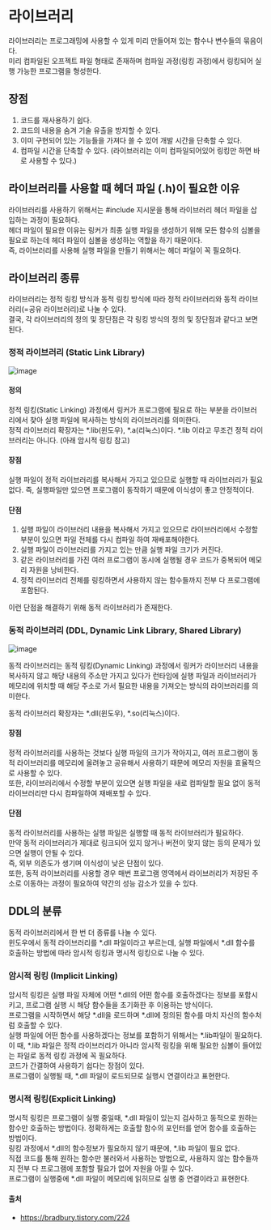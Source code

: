 # 라이브러리

라이브러리는 프로그래밍에 사용할 수 있게 미리 만들어져 있는 함수나 변수들의 묶음이다. <br>
미리 컴파일된 오프젝트 파일 형태로 존재하며 컴파일 과정(링킹 과정)에서 링킹되어 실행 가능한 프로그램을 형성한다.

## 장점

1. 코드를 재사용하기 쉽다.
2. 코드의 내용을 숨겨 기술 유출을 방지할 수 있다.
3. 이미 구현되어 있는 기능들을 가져다 쓸 수 있어 개발 시간을 단축할 수 있다.
4. 컴파일 시간을 단축할 수 있다. (라이브러리는 이미 컴파일되어있어 링킹만 하면 바로 사용할 수 있다.)

## 라이브러리를 사용할 때 헤더 파일 (.h)이 필요한 이유

라이브러리를 사용하기 위해서는 #include 지시문을 통해 라이브러리 헤더 파일을 삽입하는 과정이 필요하다.<br>
헤더 파일이 필요한 이유는 링커가 최종 실행 파일을 생성하기 위해 모든 함수의 심볼을 필요로 하는데 헤더 파일이 심볼을 생성하는 역할을 하기 때문이다.<br>
즉, 라이브러리를 사용해 실행 파일을 만들기 위해서는 헤더 파일이 꼭 필요하다.

## 라이브러리 종류

라이브러리는 정적 링킹 방식과 동적 링킹 방식에 따라 정적 라이브러리와 동적 라이브러리(=공유 라이브러리)로 나눌 수 있다. <br>
결국, 각 라이브러리의 정의 및 장단점은 각 링킹 방식의 정의 및 장단점과 같다고 보면 된다.

### 정적 라이브러리 (Static Link Library)
![image](https://user-images.githubusercontent.com/89785501/187823094-a103fa2d-12a6-4f57-852e-702db2002c26.png)

#### 정의

정적 링킹(Static Linking) 과정에서 링커가 프로그램에 필요로 하는 부분을 라이브러리에서 찾아 실행 파일에 복사하는 방식의 라이브러리를 의미한다.<br>
정적 라이브러리 확장자는 \*.lib(윈도우), \*.a(리눅스)이다.
\*.lib 이라고 무조건 정적 라이브러리는 아니다. (아래 암시적 링킹 참고)

#### 장점

실행 파일이 정적 라이브러리를 복사해서 가지고 있으므로 실행할 때 라이브러리가 필요 없다. 즉, 실행파일만 있으면 프로그램이 동작하기 때문에 이식성이 좋고 안정적이다.

#### 단점

1. 실행 파일이 라이브러리 내용을 복사해서 가지고 있으므로 라이브러리에서 수정할 부분이 있으면 파일 전체를 다시 컴파일 하여 재배포해야한다.
2. 실행 파일이 라이브러리를 가지고 있는 만큼 실행 파일 크기가 커진다.
3. 같은 라이브러리를 가진 여러 프로그램이 동시에 실행될 경우 코드가 중복되어 메모리 자원을 낭비한다.
4. 정적 라이브러리 전체를 링킹하면서 사용하지 않는 함수들까지 전부 다 프로그램에 포함된다.

이런 단점을 해결하기 위해 동적 라이브러리가 존재한다.

### 동적 라이브러리 (DDL, Dynamic Link Library, Shared Library)
![image](https://user-images.githubusercontent.com/89785501/187823113-145c4262-b47e-421f-b329-7de8823cb338.png)

동적 라이브러리는 동적 링킹(Dynamic Linking) 과정에서 링커가 라이브러리 내용을 복사하지 않고 해당 내용의 주소만 가지고 있다가 런타임에 실행 파일과 라이브러리가 메모리에 위치할 때 해당 주소로 가서 필요한 내용을 가져오는 방식의 라이브러리를 의미한다. <br>

동적 라이브러리 확장자는 \*.dll(윈도우), \*.so(리눅스)이다.

#### 장점

정적 라이브러리를 사용하는 것보다 실행 파일의 크기가 작아지고, 여러 프로그램이 동적 라이브러리를 메모리에 올려놓고 공유해서 사용하기 때문에 메모리 자원을 효율적으로 사용할 수 있다. <br>
또한, 라이브러리에서 수정할 부분이 있으면 실행 파일을 새로 컴파일할 필요 없이 동적 라이브러리만 다시 컴파일하여 재배포할 수 있다.

#### 단점

동적 라이브러리를 사용하는 실행 파일은 실행할 때 동적 라이브러리가 필요하다. <br> 만약 동적 라이브러리가 제대로 링크되어 있지 않거나 버전이 맞지 않는 등의 문제가 있으면 실행이 안될 수 있다.<br> 즉, 외부 의존도가 생기며 이식성이 낮은 단점이 있다. <br>
또한, 동적 라이브러리를 사용할 경우 매번 프로그램 영역에서 라이브러리가 저장된 주소로 이동하는 과정이 필요하여 약간의 성능 감소가 있을 수 있다.

## DDL의 분류

동적 라이브러리에서 한 번 더 종류를 나눌 수 있다. <br>
윈도우에서 동적 라이브러리를 \*.dll 파일이라고 부르는데, 실행 파일에서 \*.dll 함수를 호출하는 방법에 따라 암시적 링킹과 명시적 링킹으로 나눌 수 있다.

### 암시적 링킹 (Implicit Linking)

암시적 링킹은 실행 파일 자체에 어떤 \*.dll의 어떤 함수를 호출하겠다는 정보를 포함시키고, 프로그램 실행 시 해당 함수들을 초기화한 후 이용하는 방식이다. <br>
프로그램을 시작하면서 해당 \*.dll을 로드하며 \*.dll에 정의된 함수를 마치 자신의 함수처럼 호출할 수 있다.<br>
실행 파일에 어떤 함수를 사용하겠다는 정보를 포함하기 위해서는 \*.lib파일이 필요하다. 이 때, \*.lib 파일은 정적 라이브러리가 아니라 암시적 링킹을 위해 필요한 심볼이 들어있는 파일로 동적 링킹 과정에 꼭 필요하다.<br>
코드가 간결하여 사용하기 쉽다는 장점이 있다.<br>
프로그램이 실행될 때, \*.dll 파일이 로드되므로 실행시 연결이라고 표현한다.

### 명시적 링킹(Explicit Linking)

명시적 링킹은 프로그램이 실행 중일때, \*.dll 파일이 있는지 검사하고 동적으로 원하는 함수만 호출하는 방법이다. 정확하게는 호출할 함수의 포인터를 얻어 함수를 호출하는 방법이다.<br>
링킹 과정에서 \*.dll의 함수정보가 필요하지 않기 때문에, \*.lib 파일이 필요 없다.<br>
직접 코드를 통해 원하는 함수만 불러와서 사용하는 방법으로, 사용하지 않는 함수들까지 전부 다 프로그램에 포함할 필요가 없어 자원을 아낄 수 있다.<br>
프로그램이 실행중에 \*.dll 파일이 메모리에 읽히므로 실행 중 연결이라고 표현한다.

#### 출처

- https://bradbury.tistory.com/224
